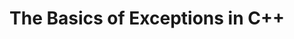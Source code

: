 ---
id: c++-exception-basics
title: The Basics of Exceptions in C++
sidebar_label: The Basics of Exceptions in C++
sidebar_position: 1
tags:
  [
    c++,
    programming,
    c++ exception handling,
    exception handling basics,
    c++ exception
  ]
description: In this tutorial, we'll cover the basics of exceptions in C++. We'll explore how exceptions provide a mechanism for handling errors and unexpected situations in your code, allowing you to gracefully respond to exceptional conditions. You'll learn about the try-catch block, exception handling syntax, and how to throw and catch exceptions. Understanding exceptions is essential for writing robust and resilient C++ programs, ensuring proper error handling and improving overall program reliability.
---